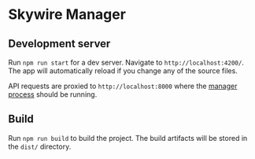 # Skywire Manager

## Development server

Run `npm run start` for a dev server. Navigate to `http://localhost:4200/`. The app will automatically reload if you change any of the source files.

API requests are proxied to `http://localhost:8000` where the [manager process](https://github.com/skycoin/skywire#run-skywire) should be running.

## Build

Run `npm run build` to build the project. The build artifacts will be stored in the `dist/` directory.
